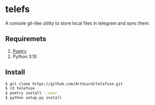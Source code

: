 # telefs

A console git-like utility to store local files in telegram and sync them.

## Requiremets

1. [Poetry](https://python-poetry.org/)
2. Python 3.10

## Install

```bash
$ git clone https://github.com/ArtoLord/telefuse.git
$ cd telefuse
$ poetry install --user
$ python setup.py install
```
